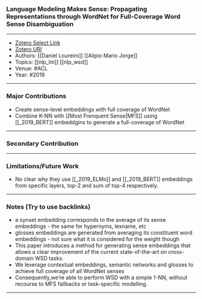 ### Language Modeling Makes Sense: Propagating Representations through WordNet for Full-Coverage Word Sense Disambiguation
---
- [Zotero Select Link](zotero://select/groups/2480461/items/CDU5DH3J)
- [Zotero URI](https://www.zotero.org/groups/2480461/items/CDU5DH3J)
- Authors: [[Daniel Loureiro]] [[Alipio Mario Jorge]]
- Topics: [[nlp_lm]] [[nlp_wsd]]
- Venue: #ACL 
- Year: #2019
---
### Major Contributions
- Create sense-level embeddings with full coverage of WordNet 
- Combine K-NN  with [[Most Frenquent Sense|MFS]] using [[_2019_BERT]] embeddgins to generate a full-coverage of WordNet
---
### Secondary Contribution
---
### Limitations/Future Work
- No clear why they use [[_2019_ELMo]] and [[_2019_BERT]] embeddings from specific layers, top-2 and sum of top-4 respectively.
---
### Notes (Try to use backlinks)
- a synset embedding corresponds to the average of its sense embeddings - the same for hypernyms, lexname, etc
- glosses embeddings are generated from averaging its constituent word embeddings  - not sure what it is considered for the weight though
- This paper introduces a method for generating sense embeddings that allows a clear improvement of the current state-of-the-art on cross-domain WSD tasks. 
- We leverage contextual embeddings, semantic networks and glosses to achieve full
coverage of all WordNet senses
- Consequently,we’re able to perform WSD with a simple 1-NN, without recourse to MFS fallbacks or task-specific modelling.
---
